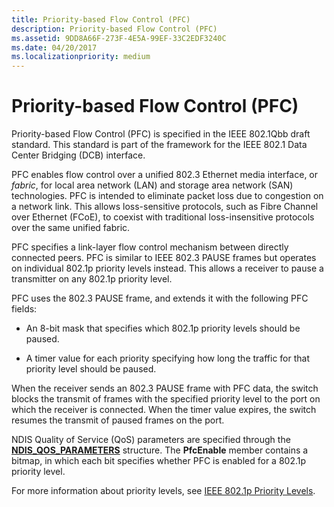 ```yaml
---
title: Priority-based Flow Control (PFC)
description: Priority-based Flow Control (PFC)
ms.assetid: 9DD8A66F-273F-4E5A-99EF-33C2EDF3240C
ms.date: 04/20/2017
ms.localizationpriority: medium
---
```


# Priority-based Flow Control (PFC)


Priority-based Flow Control (PFC) is specified in the IEEE 802.1Qbb draft standard. This standard is part of the framework for the IEEE 802.1 Data Center Bridging (DCB) interface.

PFC enables flow control over a unified 802.3 Ethernet media interface, or *fabric*, for local area network (LAN) and storage area network (SAN) technologies. PFC is intended to eliminate packet loss due to congestion on a network link. This allows loss-sensitive protocols, such as Fibre Channel over Ethernet (FCoE), to coexist with traditional loss-insensitive protocols over the same unified fabric.

PFC specifies a link-layer flow control mechanism between directly connected peers. PFC is similar to IEEE 802.3 PAUSE frames but operates on individual 802.1p priority levels instead. This allows a receiver to pause a transmitter on any 802.1p priority level.

PFC uses the 802.3 PAUSE frame, and extends it with the following PFC fields:

-   An 8-bit mask that specifies which 802.1p priority levels should be paused.

-   A timer value for each priority specifying how long the traffic for that priority level should be paused.

When the receiver sends an 802.3 PAUSE frame with PFC data, the switch blocks the transmit of frames with the specified priority level to the port on which the receiver is connected. When the timer value expires, the switch resumes the transmit of paused frames on the port.

NDIS Quality of Service (QoS) parameters are specified through the [**NDIS\_QOS\_PARAMETERS**](https://msdn.microsoft.com/library/windows/hardware/hh451640) structure. The **PfcEnable** member contains a bitmap, in which each bit specifies whether PFC is enabled for a 802.1p priority level.

For more information about priority levels, see [IEEE 802.1p Priority Levels](ieee-802-1p-priority-levels.md).

 

 





